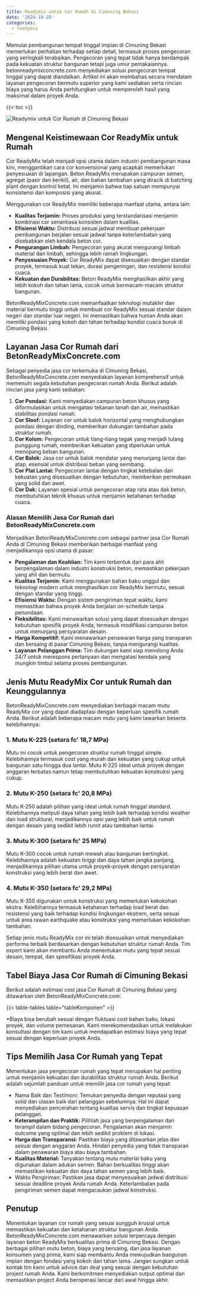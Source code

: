 ```yaml
---
title: Readymix untuk Cor Rumah di Cimuning Bekasi
date: '2024-10-28'
categories:
  - readymix
---
```


Memulai pembangunan tempat tinggal impian di Cimuning Bekasi memerlukan perhatian terhadap setiap detail, termasuk proses pengecoran yang seringkali terabaikan. Pengecoran yang tepat tidak hanya berdampak pada kekuatan struktur bangunan tetapi juga umur pemakaiannya. betonreadymixconcrete.com menyediakan solusi pengecoran tempat tinggal yang dapat diandalkan. Artikel ini akan membahas secara mendalam layanan pengecoran bermutu superior yang kami sediakan serta rincian biaya yang harus Anda perhitungkan untuk memperoleh hasil yang maksimal dalam proyek Anda.

{{< toc >}}

![Readymix untuk Cor Rumah di Cimuning Bekasi](https://betoncor8.github.io/cor/harga-beton-readymix-concrete%20(27).png)

## Mengenal Keistimewaan Cor ReadyMix untuk Rumah

Cor ReadyMix telah menjadi opsi utama dalam industri pembangunan masa kini, menggantikan cara cor konvensional yang acapkali memerlukan penyesuaian di lapangan. Beton ReadyMix merupakan campuran semen, agregat (pasir dan kerikil), air, dan bahan tambahan yang diracik di batching plant dengan kontrol ketat. Ini menjamin bahwa tiap satuan mempunyai konsistensi dan komposisi yang akurat.

Menggunakan cor ReadyMix memiliki beberapa manfaat utama, antara lain:

- **Kualitas Terjamin:** Proses produksi yang terstandarisasi menjamin kombinasi cor senantiasa konsisten dalam kualitas.
- **Efisiensi Waktu:** Distribusi sesuai jadwal membuat pekerjaan pembangunan berjalan sesuai jadwal tanpa keterlambatan yang disebabkan oleh kendala beton cor.
- **Pengurangan Limbah:** Pengecoran yang akurat mengurangi limbah material dan limbah, sehingga lebih ramah lingkungan.
- **Penyesuaian Proyek:** Cor ReadyMix dapat disesuaikan dengan standar proyek, termasuk kuat tekan, durasi pengeringan, dan resistensi kondisi cuaca.
- **Kekuatan dan Durabilitas:** Beton ReadyMix menghasilkan akhir yang lebih kokoh dan tahan lama, cocok untuk bermacam-macam struktur bangunan.

BetonReadyMixConcrete.com memanfaatkan teknologi mutakhir dan material bermutu tinggi untuk membuat cor ReadyMix sesuai standar dalam negeri dan standar luar negeri. Ini memastikan bahwa hunian Anda akan memiliki pondasi yang kokoh dan tahan terhadap kondisi cuaca buruk di Cimuning Bekasi.

## Layanan Jasa Cor Rumah dari BetonReadyMixConcrete.com

Sebagai penyedia jasa cor terkemuka di Cimuning Bekasi, BetonReadyMixConcrete.com menyediakan layanan komprehensif untuk memenuhi segala kebutuhan pengecoran rumah Anda. Berikut adalah rincian jasa yang kami sediakan:

1. **Cor Pondasi:** Kami menyediakan campuran beton khusus yang diformulasikan untuk mengatasi tekanan tanah dan air, memastikan stabilitas pondasi rumah.
2. **Cor Sloof:** Layanan cor untuk balok horizontal yang menghubungkan pondasi dengan dinding, memberikan dukungan tambahan pada struktur rumah.
3. **Cor Kolom:** Pengecoran untuk tiang-tiang tegak yang menjadi tulang punggung rumah, memberikan kekuatan yang diperlukan untuk menopang beban bangunan.
4. **Cor Balok:** Jasa cor untuk balok mendatar yang menunjang lantai dan atap, esensial untuk distribusi beban yang seimbang.
5. **Cor Plat Lantai:** Pengecoran lantai dengan tingkat ketebalan dan kekuatan yang disesuaikan dengan kebutuhan, memberikan permukaan yang solid dan awet.
6. **Cor Dak:** Layanan spesial untuk pengecoran atap rata atau dak beton, membutuhkan teknik khusus untuk menjamin ketahanan terhadap cuaca.

### Alasan Memilih Jasa Cor Rumah dari BetonReadyMixConcrete.com

Menjadikan BetonReadyMixConcrete.com sebagai partner jasa Cor Rumah Anda di Cimuning Bekasi memberikan berbagai manfaat yang menjadikannya opsi utama di pasar:

- **Pengalaman dan Keahlian:** Tim kami terbentuk dari para ahli berpengalaman dalam industri konstruksi beton, memastikan pekerjaan yang ahli dan bermutu.
- **Kualitas Terjamin:** Kami menggunakan bahan baku unggul dan teknologi modern untuk menghasilkan cor ReadyMix bermutu, sesuai dengan standar yang tinggi.
- **Efisiensi Waktu:** Dengan sistem pengiriman tepat waktu, kami memastikan bahwa proyek Anda berjalan on-schedule tanpa penundaan.
- **Fleksibilitas:** Kami menawarkan solusi yang dapat disesuaikan dengan kebutuhan spesifik proyek Anda, termasuk modifikasi campuran beton untuk menunjang persyaratan desain.
- **Harga Kompetitif:** Kami menawarkan penawaran harga yang transparan dan bersaing di pasar Cimuning Bekasi, tanpa mengurangi kualitas.
- **Layanan Pelanggan Prima:** Tim dukungan kami siap menolong Anda 24/7 untuk merespons pertanyaan dan mengatasi kendala yang mungkin timbul selama proses pembangunan.

## Jenis Mutu ReadyMix Cor untuk Rumah dan Keunggulannya

BetonReadyMixConcrete.com menyediakan berbagai macam mutu ReadyMix cor yang dapat diadaptasi dengan keperluan spesifik rumah Anda. Berikut adalah beberapa macam mutu yang kami tawarkan beserta kelebihannya:

### 1\. Mutu K-225 (setara fc' 18,7 MPa)

Mutu ini cocok untuk pengecoran struktur rumah tinggal simple. Kelebihannya termasuk cost yang murah dan kekuatan yang cukup untuk bangunan satu hingga dua lantai. Mutu K-225 ideal untuk proyek dengan anggaran terbatas namun tetap membutuhkan kekuatan konstruksi yang cukup.

### 2\. Mutu K-250 (setara fc' 20,8 MPa)

Mutu K-250 adalah pilihan yang ideal untuk rumah tinggal standard. Kelebihannya meliputi daya tahan yang lebih baik terhadap kondisi weather dan load struktural, menjadikannya opsi yang lebih baik untuk rumah dengan desain yang sedikit lebih rumit atau tambahan lantai.

### 3\. Mutu K-300 (setara fc' 25 MPa)

Mutu K-300 cocok untuk rumah mewah atau bangunan bertingkat. Kelebihannya adalah kekuatan tinggi dan daya tahan jangka panjang, menjadikannya pilihan utama untuk proyek-proyek dengan persyaratan konstruksi yang lebih berat dan awet.

### 4\. Mutu K-350 (setara fc' 29,2 MPa)

Mutu K-350 digunakan untuk konstruksi yang memerlukan kekokohan ekstra. Kelebihannya termasuk ketahanan terhadap load berat dan resistensi yang baik terhadap kondisi lingkungan ekstrem, serta sesuai untuk area rawan earthquake atau konstruksi yang memerlukan kekokohan tambahan.

Setiap jenis mutu ReadyMix cor ini telah disesuaikan untuk menyediakan performa terbaik berdasarkan dengan kebutuhan struktur rumah Anda. Tim expert kami akan membantu Anda menentukan mutu yang tepat sesuai desain, tempat, dan spesifikasi proyek Anda.

## Tabel Biaya Jasa Cor Rumah di Cimuning Bekasi

Berikut adalah estimasi cost jasa Cor Rumah di Cimuning Bekasi yang ditawarkan oleh BetonReadyMixConcrete.com:

{{< table-tables table="tableKomponen" >}}

\*Biaya bisa berubah sesuai dengan fluktuasi cost bahan baku, lokasi proyek, dan volume pemesanan. Kami merekomendasikan untuk melakukan konsultasi dengan tim kami untuk mendapatkan estimasi biaya yang tepat sesuai dengan keperluan proyek Anda.

## Tips Memilih Jasa Cor Rumah yang Tepat

Menentukan jasa pengecoran rumah yang tepat merupakan hal penting untuk menjamin kekuatan dan durabilitas struktur rumah Anda. Berikut adalah sejumlah panduan untuk memilih jasa cor rumah yang tepat:

- Nama Baik dan Testimoni: Temukan penyedia dengan reputasi yang solid dan ulasan baik dari pelanggan sebelumnya. Hal ini dapat menyediakan pencerahan tentang kualitas servis dan tingkat kepuasan pelanggan.
- **Keterampilan dan Praktik:** Pilihlah jasa yang berpengalaman dan terampil dalam bidang pengecoran. Pengalaman akan menjamin outcome yang optimal dan lebih sedikit problem di lokasi.
- **Harga dan Transparansi:** Pastikan biaya yang ditawarkan jelas dan sesuai dengan anggaran Anda. Hindari penyedia yang tidak transparan dalam penawaran biaya atau biaya tambahan.
- **Kualitas Material:** Tanyakan tentang mutu material baku yang digunakan dalam adukan semen. Bahan berkualitas tinggi akan memastikan kekuatan dan daya tahan semen yang lebih baik.
- Waktu Pengiriman: Pastikan jasa dapat menyesuaikan jadwal distribusi sesuai deadline proyek Anda rumah Anda. Keterlambatan pada pengiriman semen dapat mengacaukan jadwal konstruksi.

## Penutup

Menentukan layanan cor rumah yang sesuai sungguh krusial untuk memastikan kekuatan dan ketahanan struktur bangunan Anda. BetonReadyMixConcrete.com menawarkan solusi terpercaya dengan layanan beton ReadyMix berkualitas prima di Cimuning Bekasi. Dengan berbagai pilihan mutu beton, biaya yang bersaing, dan jasa layanan konsumen yang prima, kami siap membantu Anda mewujudkan bangunan impian dengan fondasi yang kokoh dan tahan lama. Jangan sungkan untuk kontak tim kami untuk advice dan deal yang sesuai dengan kebutuhan project rumah Anda. Kami berkomitmen menyediakan output optimal dan memastikan project Anda beroperasi lancar dari awal hingga akhir.
